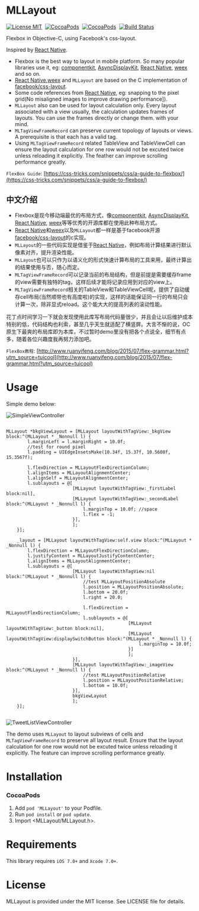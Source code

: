 MLLayout
==============
[![License MIT](https://img.shields.io/badge/license-MIT-green.svg?style=flat)](https://raw.githubusercontent.com/molon/MLLayout/master/LICENSE)&nbsp;
[![CocoaPods](http://img.shields.io/cocoapods/v/MLLayout.svg?style=flat)](http://cocoapods.org/?q=MLLayout)&nbsp;
[![CocoaPods](http://img.shields.io/cocoapods/p/MLLayout.svg?style=flat)](http://cocoapods.org/?q=MLLayout)&nbsp;
[![Build Status](https://travis-ci.org/molon/MLLayout.svg?branch=master)](https://travis-ci.org/molon/MLLayout)&nbsp;

Flexbox in Objective-C, using Facebook's css-layout.

Inspired by [React Native](https://github.com/facebook/react-native).

- Flexbox is the best way to layout in mobile platform. So many popular libraries use it, eg: [componentkit](https://github.com/facebook/componentkit), [AsyncDisplayKit](https://github.com/facebook/AsyncDisplayKit), [React Native](https://github.com/facebook/react-native), [weex](https://github.com/alibaba/weex) and so on.
- [React Native](https://github.com/facebook/react-native),[weex](https://github.com/alibaba/weex) and `MLLayout` are based on the C implementation of [facebook/css-layout](https://github.com/facebook/css-layout).
- Some code references from [React Native](https://github.com/facebook/react-native), eg: snapping to the pixel grid(No misaligned images to improve drawing performance]).
- `MLLayout` also can be used for layout calculation only. Every layout associated with a view usually, the calculation updates frames of layouts. You can use the frames directly or change them. with your mind.
- `MLTagViewFrameRecord` can preserve current topology of layouts or views. A prerequisite is that each has a valid tag.
- Using `MLTagViewFrameRecord` related TableView and TableViewCell can ensure the layout calculation for one row would not be excuted twice unless reloading it explicitly. The feather can improve scrolling performance greatly.

`FlexBox Guide`: [https://css-tricks.com/snippets/css/a-guide-to-flexbox/](https://css-tricks.com/snippets/css/a-guide-to-flexbox/)

## 中文介绍

- Flexbox是现今移动端最优的布局方式，像[componentkit](https://github.com/facebook/componentkit), [AsyncDisplayKit](https://github.com/facebook/AsyncDisplayKit), [React Native](https://github.com/facebook/react-native), [weex](https://github.com/alibaba/weex)等等优秀的开源库都在使用此种布局方式。
- [React Native](https://github.com/facebook/react-native)和[weex](https://github.com/alibaba/weex)以及`MLLayout`都一样是基于facebook开源[facebook/css-layout](https://github.com/facebook/css-layout)的c实现。
- `MLLayout`的一些代码实现是借鉴于[React Native](https://github.com/facebook/react-native)，例如布局计算结果进行默认像素对齐，提升渲染性能。
- `MLLayout`也可以只作为以语义化的形式快速计算布局的工具来用，最终计算出的结果使用与否，随心而定。
- `MLTagViewFrameRecord`可以记录当前的布局结构，但是前提是需要缓存frame的view需要有独特的tag，这样后续才能将记录应用到对应的view上。
- `MLTagViewFrameRecord`相关的TableView和TableViewCell呢，提供了自动缓存cell布局(当然顺带也有高度啦)的实现，这样的话能保证同一行的布局只会计算一次，除非显式reload。这个能大大的提高列表的滚动性能。

花丁点时间学习一下就会发现使用此库写布局代码量很少，并且会让以后维护成本特别的低，代码结构也利索，甚至几乎天生就适配了横竖屏。大言不惭的说，OC原生下最爽的布局库即为本库，不过暂时demo里没有把各个点说全，细节有点多，随着各位兴趣度我再努力添加吧。

`FlexBox教程`: [http://www.ruanyifeng.com/blog/2015/07/flex-grammar.html?utm_source=tuicool](http://www.ruanyifeng.com/blog/2015/07/flex-grammar.html?utm_source=tuicool)

Usage
==============

Simple demo below: 

![SimpleViewController](https://github.com/molon/MLLayout/blob/master/SimpleViewController.gif?raw=true)

```

MLLayout *bkgViewLayout = [MLLayout layoutWithTagView:_bkgView block:^(MLLayout * _Nonnull l) {
        l.marginLeft = l.marginRight = 10.0f;
        //test for round pixel
        l.padding = UIEdgeInsetsMake(10.34f, 15.37f, 10.5608f, 15.3567f);
        
        l.flexDirection = MLLayoutFlexDirectionColumn;
        l.alignItems = MLLayoutAlignmentCenter;
        l.alignSelf = MLLayoutAlignmentCenter;
        l.sublayouts = @[
                         [MLLayout layoutWithTagView:_firstLabel block:nil],
                         [MLLayout layoutWithTagView:_secondLabel block:^(MLLayout * _Nonnull l) {
                             l.marginTop = 10.0f; //space
                             l.flex = -1;
                         }],
                         ];
    }];
    
    _layout = [MLLayout layoutWithTagView:self.view block:^(MLLayout * _Nonnull l) {
        l.flexDirection = MLLayoutFlexDirectionColumn;
        l.justifyContent = MLLayoutJustifyContentCenter;
        l.alignItems = MLLayoutAlignmentCenter;
        l.sublayouts = @[
                         [MLLayout layoutWithTagView:nil block:^(MLLayout * _Nonnull l) {
                             //test MLLayoutPositionAbsolute
                             l.position = MLLayoutPositionAbsolute;
                             l.bottom = 20.0f;
                             l.right = 20.0;
                             
                             l.flexDirection = MLLayoutFlexDirectionColumn;
                             l.sublayouts = @[
                                              [MLLayout layoutWithTagView:_button block:nil],
                                              [MLLayout layoutWithTagView:displaySwitchButton block:^(MLLayout * _Nonnull l) {
                                                  l.marginTop = 10.0f;
                                              }]
                                              ];
                         }],
                         [MLLayout layoutWithTagView:_imageView block:^(MLLayout * _Nonnull l) {
                             //test MLLayoutPositionRelative
                             l.position = MLLayoutPositionRelative;
                             l.bottom = 10.0f;
                         }],
                         bkgViewLayout
                         ];
    }];
    
```

![TweetListViewController](https://github.com/molon/MLLayout/blob/master/TweetListViewController.gif?raw=true)

The demo uses `MLLayout` to layout subviews of cells and `MLTagViewFrameRecord` to preserve all layout result. Ensure that the layout calculation for one row would not be excuted twice unless reloading it explicitly. The feature can improve scrolling performance greatly.


Installation
==============

### CocoaPods

1. Add `pod 'MLLayout'` to your Podfile.
2. Run `pod install` or `pod update`.
3. Import \<MLLayout/MLLayout.h\>.


Requirements
==============
This library requires `iOS 7.0+` and `Xcode 7.0+`.


License
==============
MLLayout is provided under the MIT license. See LICENSE file for details.
